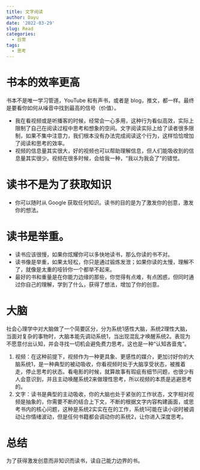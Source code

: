 ```yaml
---
title: 文字阅读
author: Dayu
date: '2022-03-29'
slug: Read
categories:
  - 日常
tags:
  - 思考
---
```

# **书本的效率更高**
书本不是唯一学习管道，YouTube 和有声书，或者是 blog，推文，都一样。最终是要看你如何从噪音中找到最高的信号（价值）。
- 我在看视频或是听播客的时候，经常会一心多用，这种行为看似高效，实际上限制了自己在阅读过程中思考和想象的空间。文字阅读实际上给了读者很多限制，如果不集中注意力，我们根本没有办法完成阅读这个行为，这样恰恰增加了阅读和思考的效率。
- 视频的信息量其实很大，好的视频也可以帮助理解信息，但人们能吸收到的信息量其实很少。视频在很多时候，会给我一种，“我以为我会了”的错觉。
# **读书不是为了获取知识**
- 你可以随时从 Google 获取任何知识。读书的目的是为了激发你的创意，激发你的想法。
# **读书是举重。**
- 读书应该很慢，如果你炫耀你可以多快地读书，那么你读的书不对。
- 读书像是举重，如果太轻松，你只是通过锻炼发泄；如果你读的太慢，理解不了，就像是太重的哑铃你一个都举不起来。
- 最好的书和重量是在你能力边缘的那些，你觉得有点难，有点困惑，但同时通过你自己的理解，学到了什么，获得了想法，增加了你的创意。
# 大脑
社会心理学中对大脑做了一个简要区分，分为系统1感性大脑，系统2理性大脑，当面对复杂的事物时，大脑本能先调动系统1，当出现混乱才唤醒系统2。表现为不愿意付出认知，并会寻找一切机会避免费力思考。这也是一种“认知吝啬鬼”。
1. 视频：在这种前提下，视频作为一种更具象、更感性的媒介，更加讨好你的大脑系统1，是一种典型的被动吸收，你看视频时处于大脑享受状态，被推着走，停止思考的状态。看电影的时候，就算故事有瑕疵有细节问题，也很少有人会意识到，并且主动唤醒系统2来做理性思考，所以视频的本质是逃避思考的。
2. 文字：读书是典型的主动吸收，你的大脑也处于紧张的工作状态，文字相对视频是抽象的，你需要不断的结合上下文，不断的根据文字内容构建画面，或思考书内的核心问题，这种是系统2实实在在的工作，系统1可能在读小说时被调动让你情绪波动，但是任何书籍都会调动你的系统2，让你进入深度思考。

# 总结
为了获得激发创意而非知识而读书，读自己能力边界的书。  

<script src="https://utteranc.es/client.js"
        repo="DayuGuo/blogtalks-utterances"
        issue-term="title"
        theme="github-light"
        crossorigin="anonymous"
        async>
</script>

